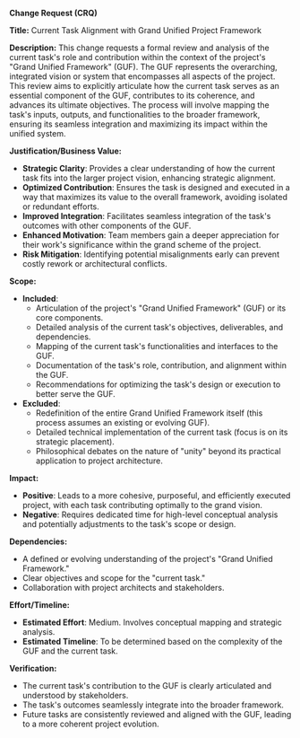 **Change Request (CRQ)**

**Title:** Current Task Alignment with Grand Unified Project Framework

**Description:**
This change requests a formal review and analysis of the current task's role and contribution within the context of the project's "Grand Unified Framework" (GUF). The GUF represents the overarching, integrated vision or system that encompasses all aspects of the project. This review aims to explicitly articulate how the current task serves as an essential component of the GUF, contributes to its coherence, and advances its ultimate objectives. The process will involve mapping the task's inputs, outputs, and functionalities to the broader framework, ensuring its seamless integration and maximizing its impact within the unified system.

**Justification/Business Value:**
*   **Strategic Clarity**: Provides a clear understanding of how the current task fits into the larger project vision, enhancing strategic alignment.
*   **Optimized Contribution**: Ensures the task is designed and executed in a way that maximizes its value to the overall framework, avoiding isolated or redundant efforts.
*   **Improved Integration**: Facilitates seamless integration of the task's outcomes with other components of the GUF.
*   **Enhanced Motivation**: Team members gain a deeper appreciation for their work's significance within the grand scheme of the project.
*   **Risk Mitigation**: Identifying potential misalignments early can prevent costly rework or architectural conflicts.

**Scope:**
*   **Included**:
    *   Articulation of the project's "Grand Unified Framework" (GUF) or its core components.
    *   Detailed analysis of the current task's objectives, deliverables, and dependencies.
    *   Mapping of the current task's functionalities and interfaces to the GUF.
    *   Documentation of the task's role, contribution, and alignment within the GUF.
    *   Recommendations for optimizing the task's design or execution to better serve the GUF.
*   **Excluded**:
    *   Redefinition of the entire Grand Unified Framework itself (this process assumes an existing or evolving GUF).
    *   Detailed technical implementation of the current task (focus is on its strategic placement).
    *   Philosophical debates on the nature of "unity" beyond its practical application to project architecture.

**Impact:**
*   **Positive**: Leads to a more cohesive, purposeful, and efficiently executed project, with each task contributing optimally to the grand vision.
*   **Negative**: Requires dedicated time for high-level conceptual analysis and potentially adjustments to the task's scope or design.

**Dependencies:**
*   A defined or evolving understanding of the project's "Grand Unified Framework."
*   Clear objectives and scope for the "current task."
*   Collaboration with project architects and stakeholders.

**Effort/Timeline:**
*   **Estimated Effort**: Medium. Involves conceptual mapping and strategic analysis.
*   **Estimated Timeline**: To be determined based on the complexity of the GUF and the current task.

**Verification:**
*   The current task's contribution to the GUF is clearly articulated and understood by stakeholders.
*   The task's outcomes seamlessly integrate into the broader framework.
*   Future tasks are consistently reviewed and aligned with the GUF, leading to a more coherent project evolution.
